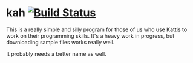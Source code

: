 # kah [![Build Status](https://travis-ci.org/sondr3/kah.svg?branch=master)](https://travis-ci.org/sondr3/kah)

This is a really simple and silly program for those of us who use Kattis to 
work on their programming skills. It's a heavy work in progress, but 
downloading sample files works really well.

It probably needs a better name as well.